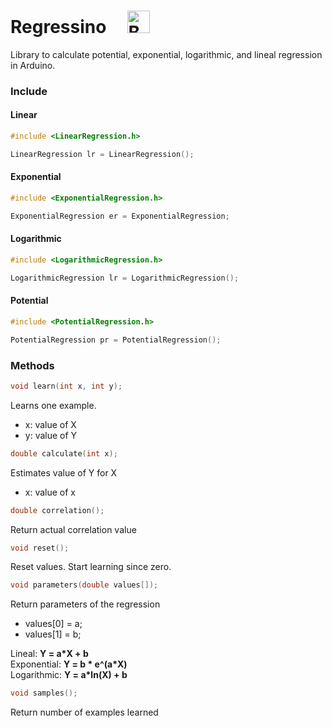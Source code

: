 # Regressino &nbsp;&nbsp;&nbsp;&nbsp;<a href='https://ko-fi.com/I2I012UF3' target='_blank'><img height='36' style='border:0px;height:36px;' src='https://az743702.vo.msecnd.net/cdn/kofi1.png?v=2' border='0' alt='Buy Me a Coffee at ko-fi.com' /></a>

Library to calculate potential, exponential, logarithmic, and lineal regression in Arduino.


### Include

#### Linear 

```c
#include <LinearRegression.h>

LinearRegression lr = LinearRegression();
```

#### Exponential 

```c
#include <ExponentialRegression.h>

ExponentialRegression er = ExponentialRegression;
```

#### Logarithmic 

```c
#include <LogarithmicRegression.h>

LogarithmicRegression lr = LogarithmicRegression();
```

#### Potential

```c
#include <PotentialRegression.h>

PotentialRegression pr = PotentialRegression();
```

### Methods

```c
void learn(int x, int y);  
```

Learns one example.
* x: value of X
* y: value of Y

  
```c
double calculate(int x);  
```

Estimates value of Y for X
* x: value of x 



```c
double correlation();  
```

Return actual correlation value

   
```c
void reset();  
```

Reset values. Start learning since zero.

  
```c
void parameters(double values[]);
```

Return parameters of the regression
* values[0] = a;
* values[1] = b;

Lineal: **Y = a*X + b**  
Exponential: **Y = b * e^(a*X)**   
Logarithmic: **Y = a*ln(X) + b**  
  
  
```c
void samples();
```
Return number of examples learned


